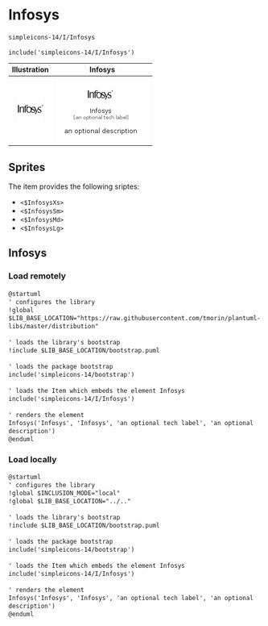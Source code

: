 # Infosys


```text
simpleicons-14/I/Infosys
```

```text
include('simpleicons-14/I/Infosys')
```



| Illustration | Infosys |
| :---: | :---: |
| ![illustration for Illustration](../../simpleicons-14/I/Infosys.png) | ![illustration for Infosys](../../simpleicons-14/I/Infosys.Local.png) |



## Sprites
The item provides the following sriptes:

- `<$InfosysXs>`
- `<$InfosysSm>`
- `<$InfosysMd>`
- `<$InfosysLg>`





## Infosys

### Load remotely
```plantuml
@startuml
' configures the library
!global $LIB_BASE_LOCATION="https://raw.githubusercontent.com/tmorin/plantuml-libs/master/distribution"

' loads the library's bootstrap
!include $LIB_BASE_LOCATION/bootstrap.puml

' loads the package bootstrap
include('simpleicons-14/bootstrap')

' loads the Item which embeds the element Infosys
include('simpleicons-14/I/Infosys')

' renders the element
Infosys('Infosys', 'Infosys', 'an optional tech label', 'an optional description')
@enduml
```

### Load locally
```plantuml
@startuml
' configures the library
!global $INCLUSION_MODE="local"
!global $LIB_BASE_LOCATION="../.."

' loads the library's bootstrap
!include $LIB_BASE_LOCATION/bootstrap.puml

' loads the package bootstrap
include('simpleicons-14/bootstrap')

' loads the Item which embeds the element Infosys
include('simpleicons-14/I/Infosys')

' renders the element
Infosys('Infosys', 'Infosys', 'an optional tech label', 'an optional description')
@enduml
```


